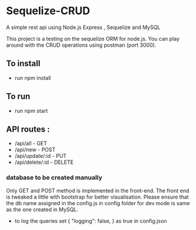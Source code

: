 # Sequelize-CRUD

A simple rest api using Node.js Express , Sequelize and MySQL

This project is a testing on the sequelize ORM for node.js. You can play around with the CRUD operations using postman (port 3000).

## To install

- run npm install

## To run

- run npm start

## API routes :

- /api/all - GET
- /api/new - POST
- /api/update/:id - PUT
- /api/delete/:id - DELETE

### database to be created manually

Only GET and POST method is implemented in the front-end. The front end is tweaked a little with bootstrap for better visualisation.
Please ensure that the db name assigned in the config.js in config folder for dev mode is same as the one created in MySQL.

- to log the queries set { "logging": false, } as true in config.json
